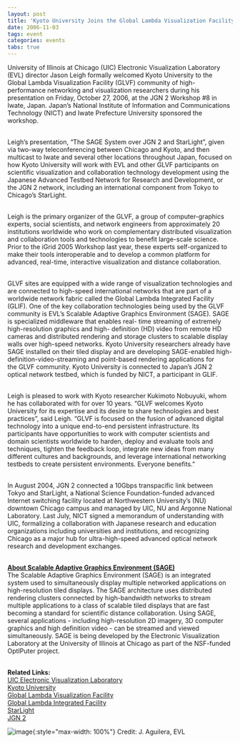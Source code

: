 ```yaml
---
layout: post
title: 'Kyoto University Joins the Global Lambda Visualization Facility'
date: 2006-11-03
tags: event
categories: events
tabs: true
---
```


University of Illinois at Chicago (UIC) Electronic Visualization Laboratory (EVL) director Jason Leigh formally welcomed Kyoto University to the Global Lambda Visualization Facility (GLVF) community of high-performance networking and visualization researchers during his presentation on Friday, October 27, 2006, at the JGN 2 Workshop #8 in Iwate, Japan. Japan&rsquo;s National Institute of Information and Communications Technology (NICT) and Iwate Prefecture University sponsored the workshop.<br><br>

Leigh&rsquo;s presentation, &ldquo;The SAGE System over JGN 2 and StarLight&rdquo;, given via two-way teleconferencing between Chicago and Kyoto, and then multicast to Iwate and several other locations throughout Japan, focused on how Kyoto University will work with EVL and other GLVF participants on scientific visualization and collaboration technology development using the Japanese Advanced Testbed Network for Research and Development, or the JGN 2 network, including an international component from Tokyo to Chicago&rsquo;s StarLight.<br><br>

Leigh is the primary organizer of the GLVF, a group of computer-graphics experts, social scientists, and network engineers from approximately 20 institutions worldwide who work on complementary distributed visualization and collaboration tools and technologies to benefit large-scale science. Prior to the iGrid 2005 Workshop last year, these experts self-organized to make their tools interoperable and to develop a common platform for advanced, real-time, interactive visualization and distance collaboration.<br><br>

GLVF sites are equipped with a wide range of visualization technologies and are connected to high-speed international networks that are part of a worldwide network fabric called the Global Lambda Integrated Facility (GLIF). One of the key collaboration technologies being used by the GLVF community is EVL&rsquo;s Scalable Adaptive Graphics Environment (SAGE). SAGE is specialized middleware that enables real- time streaming of extremely high-resolution graphics and high- definition (HD) video from remote HD cameras and distributed rendering and storage clusters to scalable display walls over high-speed networks. Kyoto University researchers already have SAGE installed on their tiled display and are developing SAGE-enabled high-definition-video-streaming and point-based rendering applications for  
the GLVF community. Kyoto University is connected to Japan&rsquo;s JGN 2 optical network testbed, which is funded by NICT, a participant in GLIF.<br><br>

Leigh is pleased to work with Kyoto researcher Kukimoto Nobuyuki, whom he has collaborated with for over 10 years. &ldquo;GLVF welcomes Kyoto University for its expertise and its desire to share technologies and best practices&rdquo;, said Leigh. &ldquo;GLVF is focused on the fusion of advanced digital technology into a unique end-to-end persistent infrastructure. Its participants have opportunities to work with computer scientists and domain scientists worldwide to harden, deploy and evaluate tools and techniques, tighten the feedback loop, integrate new ideas from many different cultures and backgrounds, and leverage international networking testbeds to create persistent environments. Everyone benefits.&rdquo;<br><br>

In August 2004, JGN 2 connected a 10Gbps transpacific link between Tokyo and StarLight, a National Science Foundation-funded advanced Internet switching facility located at Northwestern University&rsquo;s (NU) downtown Chicago campus and managed by UIC, NU and Argonne National Laboratory. Last July, NICT signed a memorandum of understanding with UIC, formalizing a collaboration with Japanese research and education organizations including universities and institutions, and recognizing Chicago as a major hub for ultra-high-speed advanced optical network research and development exchanges.<br><br>

<strong><a href="http://www.evl.uic.edu/cavern/sage">About Scalable Adaptive Graphics Environment (SAGE)</a></strong><br>
The Scalable Adaptive Graphics Environment (SAGE) is an integrated system used to simultaneously display multiple networked applications on high-resolution tiled displays. The SAGE architecture uses distributed rendering clusters connected by high-bandwidth networks to stream multiple applications to a class of scalable tiled displays that are fast becoming a standard for scientific distance collaboration. Using SAGE, several applications - including high-resolution 2D imagery, 3D computer graphics and high definition video - can be streamed and viewed simultaneously. SAGE is being developed by the Electronic Visualization Laboratory at the University of Illinois at Chicago as part of the NSF-funded OptIPuter project.<br><br>

<strong>Related Links:</strong><br>
<a href="http://www.evl.uic.edu">UIC Electronic Visualization Laboratory</a><br>
<a href="http://www.kyoto-u.ac.jp/index-e.html">Kyoto University</a><br>
<a href="http://www.evl.uic.edu/cavern/glvf">Global Lambda Visualization Facility</a><br>
<a href="http://www.glif.is">Global Lambda Integrated Facility</a><br>
<a href="http://www.startap.net/starlight">StarLight</a><br>
<a href="http://www.jgn.nict.go.jp/">JGN 2</a>

![image](https://www.evl.uic.edu/output/originals/glvf_black_medium.gif-srcw.jpg){:style="max-width: 100%"}
Credit: J. Aguilera, EVL

